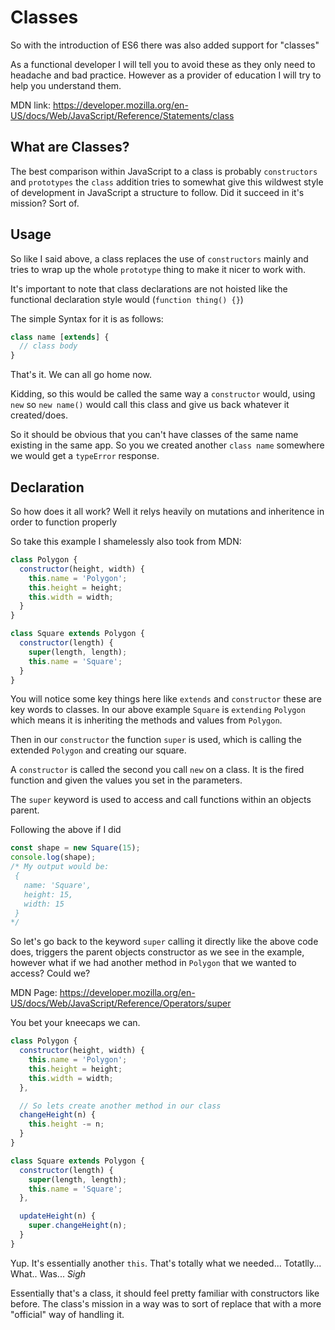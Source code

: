 # Classes

So with the introduction of ES6 there was also added support for "classes"

As a functional developer I will tell you to avoid these as they only need to headache and bad practice. However as a provider of education I will try to help you understand them.

MDN link: https://developer.mozilla.org/en-US/docs/Web/JavaScript/Reference/Statements/class

## What are Classes?

The best comparison within JavaScript to a class is probably `constructors` and `prototypes` the `class` addition tries to somewhat give this wildwest style of development in JavaScript a structure to follow. Did it succeed in it's mission? Sort of.

## Usage

So like I said above, a class replaces the use of `constructors` mainly and tries to wrap up the whole `prototype` thing to make it nicer to work with.

It's important to note that class declarations are not hoisted like the functional declaration style would (`function thing() {}`)

The simple Syntax for it is as follows:

```js
class name [extends] {
  // class body
}
```

That's it. We can all go home now.

Kidding, so this would be called the same way a `constructor` would, using `new` so `new name()` would call this class and give us back whatever it created/does.

So it should be obvious that you can't have classes of the same name existing in the same app. So you we created another `class name` somewhere we would get a `typeError` response.

## Declaration

So how does it all work? Well it relys heavily on mutations and inheritence in order to function properly

So take this example I shamelessly also took from MDN:

```js
class Polygon {
  constructor(height, width) {
    this.name = 'Polygon';
    this.height = height;
    this.width = width;
  }
}

class Square extends Polygon {
  constructor(length) {
    super(length, length);
    this.name = 'Square';
  }
}
```

You will notice some key things here like `extends` and `constructor` these are key words to classes. In our above example `Square` is `extending` `Polygon` which means it is inheriting the methods and values from `Polygon`.

Then in our `constructor` the function `super` is used, which is calling the extended `Polygon` and creating our square.

A `constructor` is called the second you call `new` on a class. It is the fired function and given the values you set in the parameters.

The `super` keyword is used to access and call functions within an objects parent.

Following the above if I did

```js
const shape = new Square(15);
console.log(shape);
/* My output would be:
 {
   name: 'Square',
   height: 15,
   width: 15
 }
*/
```

So let's go back to the keyword `super` calling it directly like the above code does, triggers the parent objects constructor as we see in the example, however what if we had another method in `Polygon` that we wanted to access? Could we?

MDN Page: https://developer.mozilla.org/en-US/docs/Web/JavaScript/Reference/Operators/super

You bet your kneecaps we can.

```js
class Polygon {
  constructor(height, width) {
    this.name = 'Polygon';
    this.height = height;
    this.width = width;
  },

  // So lets create another method in our class
  changeHeight(n) {
    this.height -= n;
  }
}

class Square extends Polygon {
  constructor(length) {
    super(length, length);
    this.name = 'Square';
  },

  updateHeight(n) {
    super.changeHeight(n);
  }
}
```

Yup. It's essentially another `this`. That's totally what we needed... Totatlly... What.. Was... _Sigh_


Essentially that's a class, it should feel pretty familiar with constructors like before. The class's mission in a way was to sort of replace that with a more "official" way of handling it.
